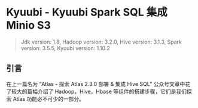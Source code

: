 # Kyuubi - Kyuubi Spark SQL 集成 Minio S3   

>Jdk version: 1.8, Hadoop version: 3.2.0, Hive version: 3.1.3, Spark version: 3.5.5, Kyuubi version: 1.10.2    

## 引言  
在上一篇名为 “Atlas - 探索 Atlas 2.3.0 部署 & 集成 Hive SQL” 公众号文章中花了较大的篇幅介绍了 Hadoop，Hive，Hbase 等组件的搭建步骤，它们是我们探索 Atlas 功能必不可少的一部分。 
